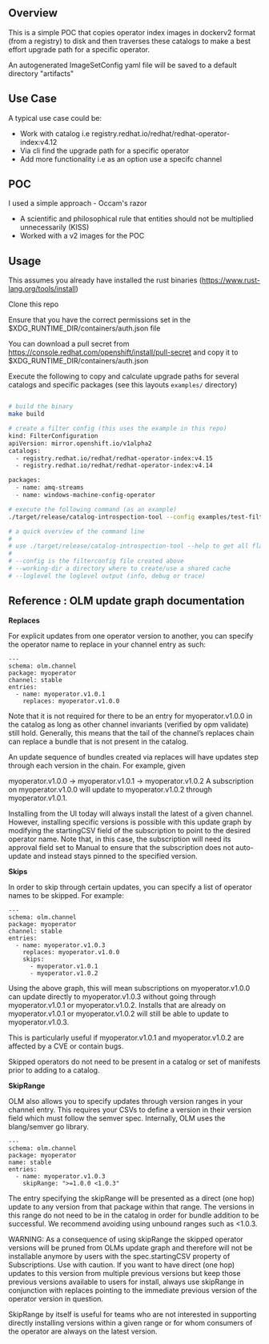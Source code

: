 ## Overview

This is a simple POC that copies operator index images in dockerv2 format (from a registry) to disk
and then traverses these catalogs to make a best effort upgrade path for a specific operator.

An autogenerated ImageSetConfig yaml file will be saved to a default directory "artifacts"

## Use Case

A typical use case could be:
- Work with catalog i.e registry.redhat.io/redhat/redhat-operator-index:v4.12
- Via cli find the upgrade path for a specific operator
- Add more functionality i.e as an option use a specifc channel

## POC 

I used a simple approach - Occam's razor

- A scientific and philosophical rule that entities should not be multiplied unnecessarily (KISS)
- Worked with a v2 images for the POC


## Usage

This assumes you already have installed the rust binaries (https://www.rust-lang.org/tools/install)

Clone this repo

Ensure that you have the correct permissions set in the $XDG_RUNTIME_DIR/containers/auth.json file

You can download a pull secret from https://console.redhat.com/openshift/install/pull-secret and copy it to $XDG_RUNTIME_DIR/containers/auth.json

Execute the following to copy and calculate upgrade paths for several
catalogs and specific packages (see this layouts `examples/` directory)

```bash

# build the binary 
make build 

# create a filter config (this uses the example in this repo)
kind: FilterConfiguration
apiVersion: mirror.openshift.io/v1alpha2
catalogs: 
  - registry.redhat.io/redhat/redhat-operator-index:v4.15
  - registry.redhat.io/redhat/redhat-operator-index:v4.14

packages:
  - name: amq-streams
  - name: windows-machine-config-operator

# execute the following command (as an example)
./target/release/catalog-introspection-tool --config examples/test-filter.yml --working-dir ../rust-image-mirror/working-dir/ --loglevel trace

# a quick overview of the command line
#
# use ./target/release/catalog-introspection-tool --help to get all flags
#
# --config is the filterconfig file created above
# --working-dir a directory where to create/use a shared cache
# --loglevel the loglevel output (info, debug or trace)
```

## Reference : OLM update graph documentation

**Replaces**

For explicit updates from one operator version to another, you can specify the operator name to replace in your channel entry as such:

```
---
schema: olm.channel
package: myoperator
channel: stable
entries:
  - name: myoperator.v1.0.1
    replaces: myoperator.v1.0.0
```

Note that it is not required for there to be an entry for myoperator.v1.0.0 in the catalog as long as other channel invariants (verified by opm validate) still hold. Generally, this means that the tail of the channel’s replaces chain can replace a bundle that is not present in the catalog.

An update sequence of bundles created via replaces will have updates step through each version in the chain. For example, given

myoperator.v1.0.0 -> myoperator.v1.0.1 -> myoperator.v1.0.2
A subscription on myoperator.v1.0.0 will update to myoperator.v1.0.2 through myoperator.v1.0.1.

Installing from the UI today will always install the latest of a given channel. However, installing specific versions is possible with this update graph by modifying the startingCSV field of the subscription to point to the desired operator name. Note that, in this case, the subscription will need its approval field set to Manual to ensure that the subscription does not auto-update and instead stays pinned to the specified version.


**Skips**

In order to skip through certain updates, you can specify a list of operator names to be skipped. For example:


```
---
schema: olm.channel
package: myoperator
channel: stable
entries:
  - name: myoperator.v1.0.3
    replaces: myoperator.v1.0.0
    skips:
      - myoperator.v1.0.1
      - myoperator.v1.0.2
```

Using the above graph, this will mean subscriptions on myoperator.v1.0.0 can update directly to myoperator.v1.0.3 without going through myoperator.v1.0.1 or myoperator.v1.0.2. Installs that are already on myoperator.v1.0.1 or myoperator.v1.0.2 will still be able to update to myoperator.v1.0.3.

This is particularly useful if myoperator.v1.0.1 and myoperator.v1.0.2 are affected by a CVE or contain bugs.

Skipped operators do not need to be present in a catalog or set of manifests prior to adding to a catalog.

**SkipRange**

OLM also allows you to specify updates through version ranges in your channel entry. This requires your CSVs to define a version in their version field which must follow the semver spec. Internally, OLM uses the blang/semver go library.

```
---
schema: olm.channel
package: myoperator
name: stable
entries:
  - name: myoperator.v1.0.3
    skipRange: ">=1.0.0 <1.0.3"
```

The entry specifying the skipRange will be presented as a direct (one hop) update to any version from that package within that range. The versions in this range do not need to be in the catalog in order for bundle addition to be successful. We recommend avoiding using unbound ranges such as <1.0.3.

WARNING: As a consequence of using skipRange the skipped operator versions will be pruned from OLMs update graph and therefore will not be installable anymore by users with the spec.startingCSV property of Subscriptions. Use with caution. If you want to have direct (one hop) updates to this version from multiple previous versions but keep those previous versions available to users for install, always use skipRange in conjunction with replaces pointing to the immediate previous version of the operator version in question.

SkipRange by itself is useful for teams who are not interested in supporting directly installing versions within a given range or for whom consumers of the operator are always on the latest version.
